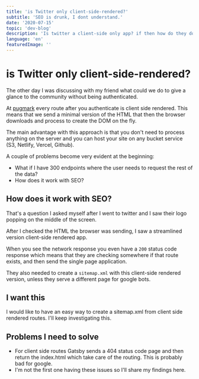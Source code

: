 ```yaml
---
title: 'is Twitter only client-side-rendered?'
subtitle: 'SEO is drunk, I dont understand.'
date: '2020-07-15'
topic: 'dev-blog'
description: 'Is twitter a client-side only app? if then how do they do SEO?'
language: 'en'
featuredImage: ''
---
```


# is Twitter only client-side-rendered?

The other day I was discussing with my friend what could we do to give a glance to the community without being authenticated.

At [pugmark](https://pugmark.io?ref=blog-m4x) every route after you authenticate is client side rendered. This means that we send a minimal version of the HTML that then the browser downloads and process to create the DOM on the fly.

The main advantage with this approach is that you don't need to process anything on the server and you can host your site on any bucket service (S3, Netlify, Vercel, Github).

A couple of problems become very evident at the beginning:

- What if I have 300 endpoints where the user needs to request the rest of the data?
- How does it work with SEO?

## How does it work with SEO?

That's a question I asked myself after I went to twitter and I saw their logo popping on the middle of the screen.

After I checked the HTML the browser was sending, I saw a streamlined version client-side rendered app.

When you see the network response you even have a `200` status code response which means that they are checking somewhere if that route exists, and then send the single page application.

They also needed to create a `sitemap.xml` with this client-side rendered version, unless they serve a different page for google bots.

## I want this

I would like to have an easy way to create a sitemap.xml from client side rendered routes. I'll keep investigating this.

## Problems I need to solve

- For client side routes Gatsby sends a 404 status code page and then return the index.html which take care of the routing. This is probably bad for google.
- I'm not the first one having these issues so I'll share my findings here.
